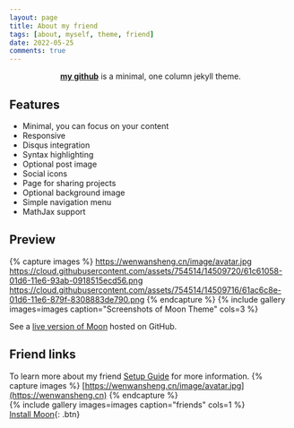 ```yaml
---
layout: page
title: About my friend
tags: [about, myself, theme, friend]
date: 2022-05-25
comments: true
---
```

    
<center><a href="http://intersecting.github"><b>my github</b></a> is a minimal, one column jekyll theme.</center>

## Features
* Minimal, you can focus on your content
* Responsive
* Disqus integration
* Syntax highlighting
* Optional post image
* Social icons
* Page for sharing projects
* Optional background image
* Simple navigation menu
* MathJax support

## Preview

{% capture images %}
    https://wenwansheng.cn/image/avatar.jpg
    https://cloud.githubusercontent.com/assets/754514/14509720/61c61058-01d6-11e6-93ab-0918515ecd56.png
    https://cloud.githubusercontent.com/assets/754514/14509716/61ac6c8e-01d6-11e6-879f-8308883de790.png
{% endcapture %}
{% include gallery images=images caption="Screenshots of Moon Theme" cols=3 %}

See a [live version of Moon](http://taylantatli.github.io/Moon) hosted on GitHub.

## Friend links

To learn more about my friend [Setup Guide](http://taylantatli.me/Moon/moon-theme/) for more information.
{% capture images %}
[https://wenwansheng.cn/image/avatar.jpg](https://wenwansheng.cn) 
{% endcapture %}  
{% include gallery images=images caption="friends" cols=1 %}  
[Install Moon](https://github.com/TaylanTatli/Moon){: .btn}
